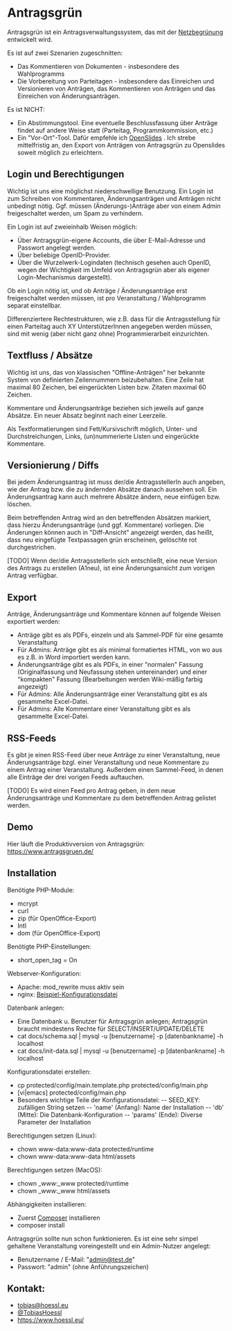 Antragsgrün
===========

Antragsgrün ist ein Antragsverwaltungssystem, das mit der [Netzbegrünung](http://blog.netzbegruenung.de/) entwickelt wird.

Es ist auf zwei Szenarien zugeschnitten:
- Das Kommentieren von Dokumenten - insbesondere des Wahlprogramms
- Die Vorbereitung von Parteitagen - insbesondere das Einreichen und Versionieren von Anträgen, das Kommentieren von Anträgen und das Einreichen von Änderungsanträgen.

Es ist NICHT:
- Ein Abstimmungstool. Eine eventuelle Beschlussfassung über Anträge findet auf andere Weise statt (Parteitag, Programmkommission, etc.)
- Ein "Vor-Ort"-Tool. Dafür empfehle ich [OpenSlides](http://openslides.org/de/) . Ich strebe mittelfristig an, den Export von Anträgen von Antragsgrün zu Openslides soweit möglich zu erleichtern.

Login und Berechtigungen
------------------------
Wichtig ist uns eine möglichst niederschwellige Benutzung. Ein Login ist zum Schreiben von Kommentaren, Änderungsanträgen und Anträgen nicht unbedingt nötig. Ggf. müssen (Änderungs-)Anträge aber von einem Admin freigeschaltet werden, um Spam zu verhindern.

Ein Login ist auf zweieinhalb Weisen möglich:
- Über Antragsgrün-eigene Accounts, die über E-Mail-Adresse und Passwort angelegt werden.
- Über beliebige OpenID-Provider.
- Über die Wurzelwerk-Logindaten (technisch gesehen auch OpenID, wegen der Wichtigkeit im Umfeld von Antragsgrün aber als eigener Login-Mechanismus dargestellt).

Ob ein Login nötig ist, und ob Anträge / Änderungsanträge erst freigeschaltet werden müssen, ist pro Veranstaltung / Wahlprogramm separat einstellbar.

Differenziertere Rechtestrukturen, wie z.B. dass für die Antragsstellung für einen Parteitag auch XY UnterstützerInnen angegeben werden müssen, sind mit wenig (aber nicht ganz ohne) Programmierarbeit einzurichten.

Textfluss / Absätze
-------------------
Wichtig ist uns, das von klassischen "Offline-Anträgen" her bekannte System von definierten Zeilennummern beizubehalten. Eine Zeile hat maximal 80 Zeichen, bei eingerückten Listen bzw. Zitaten maximal 60 Zeichen.

Kommentare und Änderungsanträge beziehen sich jeweils auf ganze Absätze. Ein neuer Absatz beginnt nach einer Leerzeile.

Als Textformatierungen sind Fett/Kursivschrift möglich, Unter- und Durchstreichungen, Links, (un)nummerierte Listen und eingerückte Kommentare.

Versionierung / Diffs
---------------------
Bei jedem Änderungsantrag ist muss der/die AntragsstellerIn auch angeben, wie der Antrag bzw. die zu ändernden Absätze danach aussehen soll. Ein Änderungsantrag kann auch mehrere Absätze ändern, neue einfügen bzw. löschen.

Beim betreffenden Antrag wird an den betreffenden Absätzen markiert, dass hierzu Änderungsanträge (und ggf. Kommentare) vorliegen. Die Änderungen können auch in "Diff-Ansicht" angezeigt werden, das heißt, dass neu eingefügte Textpassagen grün erscheinen, gelöschte rot durchgestrichen.

[TODO] Wenn der/die AntragsstellerIn sich entschließt, eine neue Version des Antrags zu erstellen (A1neu), ist eine Änderungsansicht zum vorigen Antrag verfügbar.

Export
------
Anträge, Änderungsanträge und Kommentare können auf folgende Weisen exportiert werden:
- Anträge gibt es als PDFs, einzeln und als Sammel-PDF für eine gesamte Veranstaltung
- Für Admins: Anträge gibt es als minimal formatiertes HTML, von wo aus es z.B. in Word importiert werden kann.
- Änderungsanträge gibt es als PDFs, in einer "normalen" Fassung (Originalfassung und Neufassung stehen untereinander) und einer "kompakten" Fassung (Bearbeitungen werden Wiki-mäßig farbig angezeigt)
- Für Admins: Alle Änderungsanträge einer Veranstaltung gibt es als gesammelte Excel-Datei.
- Für Admins: Alle Kommentare einer Veranstaltung gibt es als gesammelte Excel-Datei.

RSS-Feeds
---------
Es gibt je einen RSS-Feed über neue Anträge zu einer Veranstaltung, neue Änderungsanträge bzgl. einer Veranstaltung und neue Kommentare zu einem Antrag einer Veranstaltung. Außerdem einen Sammel-Feed, in denen alle Einträge der drei vorigen Feeds auftauchen.

[TODO] Es wird einen Feed pro Antrag geben, in dem neue Änderungsanträge und Kommentare zu dem betreffenden Antrag gelistet werden.

Demo
----
Hier läuft die Produktivversion von Antragsgrün: https://www.antragsgruen.de/




Installation
------------

Benötigte PHP-Module:
- mcrypt
- curl
- zip (für OpenOffice-Export)
- Intl
- dom (für OpenOffice-Export)

Benötigte PHP-Einstellungen:
- short_open_tag = On

Webserver-Konfiguration:
- Apache: mod_rewrite muss aktiv sein
- nginx: [Beispiel-Konfigurationsdatei](docs/nginx.sample.conf)

Datenbank anlegen:
- Eine Datenbank u. Benutzer für Antragsgrün anlegen; Antragsgrün braucht mindestens Rechte für SELECT/INSERT/UPDATE/DELETE
- cat docs/schema.sql | mysql -u [benutzername] -p [datenbankname] -h localhost
- cat docs/init-data.sql | mysql -u [benutzername] -p [datenbankname] -h localhost

Konfigurationsdatei erstellen:
- cp protected/config/main.template.php protected/config/main.php
- [vi|emacs] protected/config/main.php
- Besonders wichtige Teile der Konfigurationsdatei:
-- SEED_KEY: zufälligen String setzen
-- 'name' (Anfang): Name der Installation
-- 'db' (Mitte): Die Datenbank-Konfiguration
-- 'params' (Ende): Diverse Parameter der Installation

Berechtigungen setzen (Linux):
- chown www-data:www-data protected/runtime
- chown www-data:www-data html/assets

Berechtigungen setzen (MacOS):
- chown _www:_www protected/runtime
- chown _www:_www html/assets

Abhängigkeiten installieren:
- Zuerst [Composer](https://getcomposer.org/doc/00-intro.md) installieren
- composer install

Antragsgrün sollte nun schon funktionieren.
Es ist eine sehr simpel gehaltene Veranstaltung voreingestellt und ein Admin-Nutzer angelegt:
- Benutzername / E-Mail: "admin@test.de"
- Passwort: "admin" (ohne Anführungszeichen)




Kontakt:
--------
- tobias@hoessl.eu
- [@TobiasHoessl](https://twitter.com/TobiasHoessl)
- https://www.hoessl.eu/
